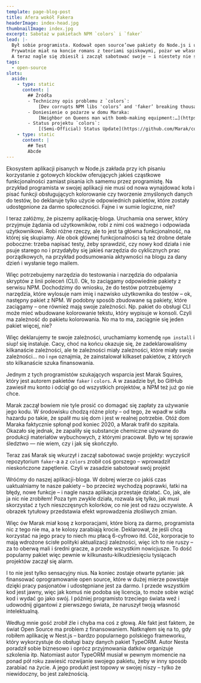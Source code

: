 ```yaml
---
template: page-blog-post
title: Afera wokół Fakera
headerImage: index-head.jpg
thumbnailImage: index.jpg
excerpt: Sabotaż w pakietach NPM `colors` i `faker`
lead: |-
  Był sobie programista. Kodował open source’owe pakiety do Node.js i udostępniał je społeczności przez zwykłe kanały (GitHub, NPM). 
  Prywatnie miał na koncie romans z teoriami spiskowymi, pożar we własnym mieszkaniu i śledztwo w kierunku terroryzmu ale swoje robił. 
  A teraz nagle się zbiesił i zaczął sabotować swoje – i niestety nie swoje – projekty.
tags:
  - open-source
slots:
  aside:
    - type: static
      content: |
        ## Źródła
        - Techniczny opis problemu z `colors`: 
            [Dev corrupts NPM libs 'colors’ and 'faker’ breaking thousands of apps](https://www.bleepingcomputer.com/news/security/dev-corrupts-npm-libs-colors-and-faker-breaking-thousands-of-apps/)
        - Doniesienie o pożarze w domu Maraka: 
            [Neighbor on Queens man with bomb-making equipment:…](https://abc7ny.com/suspicious-package-queens-astoria-fire/6425363/)
        - Status projektu `colors`: 
            [(Semi-Official) Status Update](https://github.com/Marak/colors.js/issues/317)
    - type: static
      content: |
        ## Test
        Abcde
---
```


Ekosystem aplikacji pisanych w Node.js zakłada przy ich pisaniu korzystanie z gotowych klocków oferujących jakieś cząstkowe funkcjonalności zamiast pisania ich samemu przez programistę. Na przykład programista w swojej aplikacji nie musi od nowa wynajdować koła i pisać funkcji obsługujących kolorowanie czy tworzenie zmyślonych danych do testów, bo deklaruje tylko użycie odpowiednich pakietów, które zostały udostępnione za darmo społeczności. Fajne i w sumie logiczne, nie?

I teraz załóżmy, że piszemy aplikację-bloga. Uruchamia ona serwer, który przyjmuje żądania od użytkowników, robi z nimi coś ważnego i odpowiada użytkownikowi. Robi różne rzeczy, ale to jest ta główna funkcjonalność, na której się skupiamy. Ale obok głównej funkcjonalności są też drobne detale poboczne: trzeba napisać testy, żeby sprawdzić, czy nowy kod działa i nie psuje starego no i przydałyby się jakieś narzędzia do cyklicznych prac porządkowych, na przykład podsumowania aktywności na blogu za dany dzień i wysłanie tego mailem.

Więc potrzebujemy narzędzia do testowania i narzędzia do odpalania skryptów z linii poleceń (CLI). Ok, to zaciągamy odpowiednie pakiety z serwisu NPM. Dochodzimy do wniosku, że do testów potrzebujemy narzędzia, które wylosuje nam imię i nazwisko użytkownika do testów – ok, następny pakiet z NPM. W podobny sposób zbudowane są pakiety, które zaciągamy – one również mają swoje zależności. Np. pakiet do obsługi CLI może mieć wbudowane kolorowanie tekstu, który wypisuje w konsoli. Czyli ma zależność do pakietu kolorowania. No ma to ma, zaciągnie się jeden pakiet więcej, nie?

Więc deklarujemy te swoje zależności, uruchamiamy komendę `npm install` i siup! się instaluje. Cacy, choć na końcu okazuje się, że zadeklarowaliśmy kilkanaście zależności, ale te zależności miały zależności, które miały swoje zależności… no i `npm` oznajmia, że zainstalował kilkaset pakietów, z których sto kilkanaście szuka finansowania.

Jednym z tych programistów szukających wsparcia jest Marak Squires, który jest autorem pakietów `faker` i `colors`. A w zasadzie był, bo GitHub zawiesił mu konto i odciął go od wszystkich projektów, a NPM też już go nie chce.

Marak zaczął bowiem nie tyle prosić co domagać się zapłaty za używanie jego kodu. W środowisku chodzą różne ploty – od tego, że wpadł w sidła hazardu po takie, że spalił mu się dom i jest w realnej potrzebie. Otóż dom Maraka faktycznie spłonął pod koniec 2020, a Marak trafił do szpitala. Okazało się jednak, że zapaliły się substancje chemiczne używane do produkcji materiałów wybuchowych, z którymi pracował. Było w tej sprawie śledztwo — nie wiem, czy i jak się skończyło.

Teraz zaś Marak się wkurzył i zaczął sabotować swoje projekty: wyczyścił repozytorium `faker`-a a z `colors` zrobił coś gorszego – wprowadził nieskończone zapętlenie. Czyli w zasadzie sabotował swój projekt

Wróćmy do naszej aplikacji-bloga. W dobrej wierze co jakiś czas uaktualniamy te nasze pakiety – bo przecież wychodzą poprawki, łatki na błędy, nowe funkcje – i nagle nasza aplikacja przestaje działać. Co, jak, ale ja nic nie zrobiłem! Poza tym zwykle działa, rozwala się tylko, jak musi skorzystać z tych nieszczęsnych kolorków, co nie jest od razu oczywiste. A obrazek tytułowy przedstawia efekt wprowadzenia złośliwych zmian.

Więc ów Marak miał kosę z korporacjami, które biorą za darmo, programista nic z tego nie ma, a te kolosy zarabiają krocie. Deklarował, że jeśli chcą korzystać na jego pracy to niech mu płacą 6-cyfrowo itd. Cóż, korporacje to mają wdrożone ścisłe polityki aktualizacji zależności, więc ich to nie ruszy – za to oberwą mali i średni gracze, a przede wszystkim nowicjusze. To dość popularny pakiet więc pewnie w kilkunastu-kilkudziesięciu tysiącach projektów zaczął się alarm.

I to nie jest tylko sensacyjny nius. Na koniec zostaje otwarte pytanie: jak finansować oprogramowanie open source, które w dużej mierze powstaje dzięki pracy pasjonatów i udostępniane jest za darmo. I przede wszystkim kod jest jawny, więc jak komuś nie podoba się licencja, to może sobie wziąć kod i wydać go jako swój. I później programisto trzeciego świata weź i udowodnij gigantowi z pierwszego świata, że naruszył twoją własność intelektualną.

Według mnie gość zrobił źle i chyba ma coś z głową. Ale fakt jest faktem, że świat Open Source ma problem z finansowaniem. Natknąłem się na to, gdy robiłem aplikację w Nest.js – bardzo popularnego polskiego frameworku, który wykorzystuje do obsługi bazy danych pakiet TypeORM. Autor Nesta poradził sobie biznesowo i oprócz przyjmowania datków organizuje szkolenia itp. Natomiast autor TypeORM musiał w pewnym momencie na ponad pół roku zawiesić rozwijanie swojego pakietu, żeby w inny sposób zarabiać na życie. A jego produkt jest topowy w swojej niszy – tylko że niewidoczny, bo jest zależnością.
